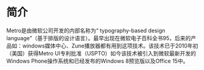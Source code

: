# 简介 #

Metro是由微软公司开发的内部名称为“ typography-based design language”（基于排版的设计语言）。最早出现在微软电子百科全书95，后来的产品如：windows媒体中心、Zune播放器都有用到这项技术。该技术已于2010年初（美国）获得Metro UI专利批准（USPTO）如今该技术被引入到微软最新开发的Windows Phone操作系统和已经发布的Windows 8预览版以及Office 15中。